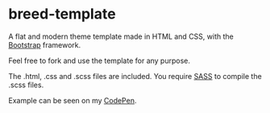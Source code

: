 # breed-template
A flat and modern theme template made in HTML and CSS, with the <a href="http://getbootstrap.com/">Bootstrap</a> framework.

Feel free to fork and use the template for any purpose.

The .html, .css and .scss files are included. You require <a href="http://sass-lang.com/">SASS</a> to compile the .scss files.

Example can be seen on my <a href="http://codepen.io/aadithpm/full/WowjXJ/">CodePen</a>.

